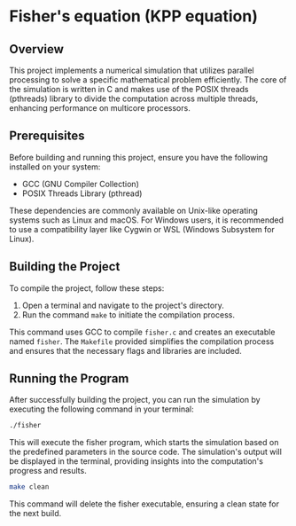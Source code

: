 # Fisher's equation (KPP equation)

## Overview

This project implements a numerical simulation that utilizes parallel processing to solve a specific mathematical problem efficiently. The core of the simulation is written in C and makes use of the POSIX threads (pthreads) library to divide the computation across multiple threads, enhancing performance on multicore processors.

## Prerequisites

Before building and running this project, ensure you have the following installed on your system:
- GCC (GNU Compiler Collection)
- POSIX Threads Library (pthread)

These dependencies are commonly available on Unix-like operating systems such as Linux and macOS. For Windows users, it is recommended to use a compatibility layer like Cygwin or WSL (Windows Subsystem for Linux).

## Building the Project

To compile the project, follow these steps:

1. Open a terminal and navigate to the project's directory.
2. Run the command `make` to initiate the compilation process.

This command uses GCC to compile `fisher.c` and creates an executable named `fisher`. The `Makefile` provided simplifies the compilation process and ensures that the necessary flags and libraries are included.

## Running the Program

After successfully building the project, you can run the simulation by executing the following command in your terminal:

```bash
./fisher
```

This will execute the fisher program, which starts the simulation based on the predefined parameters in the source code. The simulation's output will be displayed in the terminal, providing insights into the computation's progress and results.

```bash
make clean
```

This command will delete the fisher executable, ensuring a clean state for the next build.
